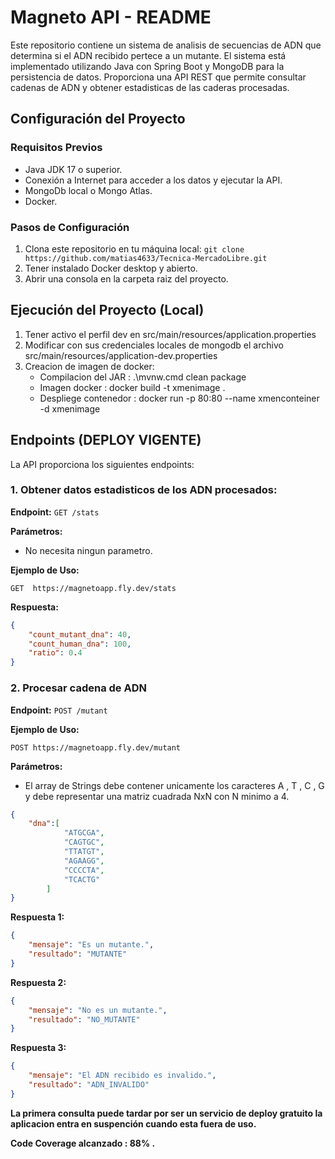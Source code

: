 # Magneto API - README

Este repositorio contiene un sistema de analisis de secuencias de ADN que determina si el ADN recibido pertece a un mutante. El sistema está implementado utilizando Java con Spring Boot y MongoDB para la persistencia de datos. 
Proporciona una API REST que permite consultar cadenas de ADN y obtener estadisticas de las caderas procesadas.

## Configuración del Proyecto

### Requisitos Previos
- Java JDK 17 o superior.
- Conexión a Internet para acceder a los datos y ejecutar la API.
- MongoDb local o Mongo Atlas.
- Docker.

### Pasos de Configuración
1. Clona este repositorio en tu máquina local: `git clone https://github.com/matias4633/Tecnica-MercadoLibre.git`
2. Tener instalado Docker desktop y abierto.
3. Abrir una consola en la carpeta raiz del proyecto.

## Ejecución del Proyecto (Local)

1. Tener activo el perfil dev en src/main/resources/application.properties
2. Modificar con sus credenciales locales de mongodb el archivo src/main/resources/application-dev.properties
3. Creacion de imagen de docker: 
   - Compilacion del JAR : .\mvnw.cmd clean package
   - Imagen docker : docker build -t xmenimage .
   - Despliege contenedor :  docker run -p 80:80 --name xmenconteiner -d xmenimage

## Endpoints (DEPLOY VIGENTE)

La API proporciona los siguientes endpoints:

### 1. Obtener datos estadisticos de los ADN procesados:

**Endpoint:** `GET /stats`

**Parámetros:**
- No necesita ningun parametro.

**Ejemplo de Uso:**
```http
GET  https://magnetoapp.fly.dev/stats
```


**Respuesta:**
```json
{
    "count_mutant_dna": 40,
    "count_human_dna": 100,
    "ratio": 0.4
}
```
### 2. Procesar cadena de ADN

**Endpoint:** `POST /mutant`

**Ejemplo de Uso:**
```http
POST https://magnetoapp.fly.dev/mutant
```
**Parámetros:**
- El array de Strings debe contener unicamente los caracteres A , T , C , G y debe representar una matriz cuadrada  NxN con N minimo a 4. 
```json
{
    "dna":[
            "ATGCGA",
            "CAGTGC",
            "TTATGT",
            "AGAAGG",
            "CCCCTA",
            "TCACTG"
        ]
}
```


**Respuesta 1:**
```json
{
    "mensaje": "Es un mutante.",
    "resultado": "MUTANTE"
}
```

**Respuesta 2:**
```json
{
    "mensaje": "No es un mutante.",
    "resultado": "NO_MUTANTE"
}
```

**Respuesta 3:**
```json
{
    "mensaje": "El ADN recibido es invalido.",
    "resultado": "ADN_INVALIDO"
}
```

**La primera consulta puede tardar por ser un servicio de deploy gratuito la aplicacion entra en suspención cuando esta fuera de uso.**

**Code Coverage alcanzado : 88% .**


